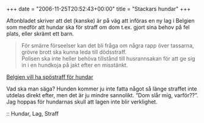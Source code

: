 +++
date = "2006-11-25T20:52:43+00:00"
title = "Stackars hundar"
+++

Aftonbladet skriver att det (kanske) är på väg att införas en ny lag i Belgien som medför att hundar ska för straff om dom t.ex. gjort sina behov på fel plats, eller skrämt ett barn.

> För smärre förseelser kan det bli fråga om några rapp över tassarna, grövre brott ska kunna leda till dödsstraff.  
> Polisen ska inte heller behöva tillstånd till husrannsakan för att ge sig in i en hundkoja på jakt efter en misstänkt.

[Belgien vill ha spöstraff för hundar][1]

Vad ska man säga? Hunden kommer ju inte fatta något så länge straffet inte utdelas direkt efter, men det är ju mindre sannolikt. &#8220;Dom slår mig, varför??&#8221;. Jag hoppas för hundarnas skull att lagen inte blir verklighet.

:: Hundar, Lag, Straff

<small></small>

 [1]: http://www.aftonbladet.se/vss/rss/story/0,2789,940116,00.html
